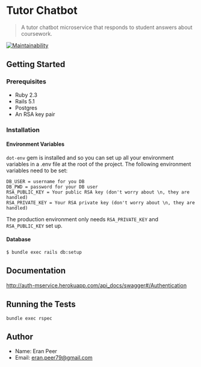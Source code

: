 # Tutor Chatbot
> A tutor chatbot microservice that responds to student answers about coursework.

[![Maintainability](https://api.codeclimate.com/v1/badges/027f7a8ce9ba3713711c/maintainability)](https://codeclimate.com/github/raen79/authentication/maintainability)
## Getting Started
### Prerequisites
- Ruby 2.3
- Rails 5.1
- Postgres
- An RSA key pair
### Installation
#### Environment Variables
`dot-env` gem is installed and so you can set up all your environment variables in a .env file at the root of the project. The following environment variables need to be set:
```
DB_USER = username for you DB
DB_PWD = password for your DB user
RSA_PUBLIC_KEY = Your public RSA key (don't worry about \n, they are handled)
RSA_PRIVATE_KEY = Your RSA private key (don't worry about \n, they are handled)
```
The production environment only needs `RSA_PRIVATE_KEY` and `RSA_PUBLIC_KEY` set up.
#### Database
```
$ bundle exec rails db:setup
```
## Documentation
http://auth-mservice.herokuapp.com/api_docs/swagger#/Authentication
## Running the Tests
`bundle exec rspec`
## Author
- Name: Eran Peer
- Email: eran.peer79@gmail.com
